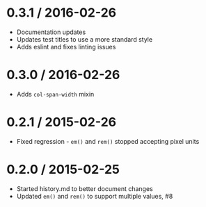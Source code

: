 0.3.1 / 2016-02-26
==================

  * Documentation updates
  * Updates test titles to use a more standard style
  * Adds eslint and fixes linting issues

0.3.0 / 2016-02-26
==================

  * Adds `col-span-width` mixin

0.2.1 / 2015-02-26
==================

  * Fixed regression - `em()` and `rem()` stopped accepting pixel units

0.2.0 / 2015-02-25
==================

  * Started history.md to better document changes
  * Updated `em()` and `rem()` to support multiple values, #8
